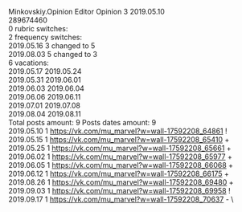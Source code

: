 Minkovskiy.Opinion	Editor Opinion 3 2019.05.10\
289674460\
0 rubric switches:\
2 frequency switches:\
2019.05.16 3 changed to 5 \
2019.08.03 5 changed to 3 \
6 vacations:\
2019.05.17 2019.05.24 \
2019.05.31 2019.06.01 \
2019.06.03 2019.06.04 \
2019.06.06 2019.06.11 \
2019.07.01 2019.07.08 \
2019.08.04 2019.08.11 \
Total posts amount: 9	Posts dates amount: 9\
2019.05.10 1 https://vk.com/mu_marvel?w=wall-17592208_64861 ! \
2019.05.15 1 https://vk.com/mu_marvel?w=wall-17592208_65410 + \
2019.05.25 1 https://vk.com/mu_marvel?w=wall-17592208_65661 + \
2019.06.02 1 https://vk.com/mu_marvel?w=wall-17592208_65977 + \
2019.06.05 1 https://vk.com/mu_marvel?w=wall-17592208_66068 + \
2019.06.12 1 https://vk.com/mu_marvel?w=wall-17592208_66175 + \
2019.08.26 1 https://vk.com/mu_marvel?w=wall-17592208_69480 + \
2019.09.03 1 https://vk.com/mu_marvel?w=wall-17592208_69958 ! \
2019.09.17 1 https://vk.com/mu_marvel?w=wall-17592208_70637 - \
